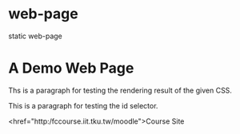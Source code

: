 # web-page
static web-page
<html>
  <head>  
    <meta charset="UTF-8">
    <title>Test various HTML and CSS features</title>

<body>

  <h1> A Demo Web Page</h1>

  <p class="right">Ths is a paragraph for testing the rendering result of the given CSS. </p>

  <p id="para2nd">This is a paragraph for testing the id selector.</p>

  <href="http:/fccourse.iit.tku.tw/moodle"><span class="right">Course Site</span>

</body>

</html>
